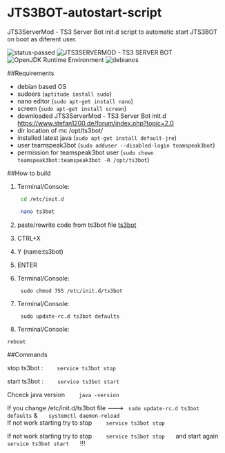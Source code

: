 # JTS3BOT-autostart-script
JTS3ServerMod - TS3 Server Bot init.d script to automatic start JTS3BOT on boot as diferent user.


<img src="https://img.shields.io/badge/Build%20Status-passed-green.svg" alt="status-passed"> <img src="https://img.shields.io/badge/tested%20version%20JTS3BOT%20-6.5.3-red.svg" alt="JTS3SERVERMOD - TS3 SERVER BOT"> <img src="https://img.shields.io/badge/java-jdk1.8.0__181-orange.svg" alt="OpenJDK Runtime Environment"> <img src="https://img.shields.io/badge/tested%20OS-Debian%20server%209.6%20x64-blue.svg" alt="debianos">

##Requirements
- debian based OS
- sudoers   (```aptitude install sudo```)
- nano editor (```sudo apt-get install nano```)
- screen (```sudo apt-get install screen```)
- downloaded JTS3ServerMod - TS3 Server Bot init.d https://www.stefan1200.de/forum/index.php?topic=2.0
- dir location of mc /opt/ts3bot/
- installed latest java (```sudo apt-get install default-jre```)
- user teamspeak3bot  (```sudo adduser --disabled-login teamspeak3bot```) 
- permission for teamspeak3bot user (```sudo chown teamspeak3bot:teamspeak3bot -R /opt/ts3bot```)


##How to build
1. Terminal/Console:

    ``` sh
     cd /etc/init.d
    ```
    ``` sh
     nano ts3bot
    ```

2. paste/rewrite code from ts3bot file [ts3bot](https://github.com/Yamiru/JTS3BOT-autostart-script/blob/master/ts3bot) 
3. CTRL+X
4. Y
(name:ts3bot)
5. ENTER 
6. Terminal/Console:


    ```
     sudo chmod 755 /etc/init.d/ts3bot
    ```
7. Terminal/Console:

    ```
     sudo update-rc.d ts3bot defaults
    ```


8. Terminal/Console:

``` reboot ```


 
##Commands

stop  ts3bot :  ```     service ts3bot stop    ```
    
start ts3bot  :  ```     service ts3bot start    ```



Chceck java version ```     java -version    ```

If you change /etc/init.d/ts3bot file --->  ```  sudo update-rc.d ts3bot defaults ```    &   ```    systemctl daemon-reload     ```  
If not work starting try to stop ```     service ts3bot stop    ``` 


If not work starting try to stop ```     service ts3bot stop    ```  and start again  ```     service ts3bot start    ```  !!!
